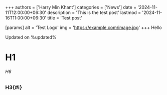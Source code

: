 +++
authors = ['Harry Min Khant']
categories = ['News']
date = '2024-11-11T12:00:00+06:30'
description = 'This is the test post'
lastmod = '2024-11-16T11:00:00+06:30'
title = 'Test post'

[params]
  alt = 'Test Logo'
  img = 'https://example.com/image.jpg'
+++
Hello
<!--more-->
Updated on %updated%
# H1
###### H6
### H3{#i}